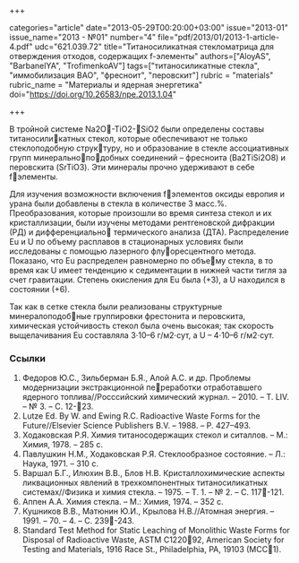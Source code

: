 +++

categories="article"
date="2013-05-29T00:20:00+03:00"
issue="2013-01"
issue_name="2013 - №01"
number="4"
file="pdf/2013/01/2013-1-article-4.pdf"
udc="621.039.72"
title="Титаносиликатная стекломатрица для отверждения отходов, содержащих f-элементы"
authors=["AloyAS", "BarbanelYA", "TrofimenkoAV"]
tags=["титаносиликатные стекла", "иммобилизация ВАО", "фресноит", "перовскит"]
rubric = "materials"
rubric_name = "Материалы и ядерная энергетика"
doi="https://doi.org/10.26583/npe.2013.1.04"

+++

В тройной системе Na2O-TiO2-SiO2 были определены составы титаносиликатных стекол, которые обеспечивают не только стеклоподобную структуру, но и образование в стекле ассоциативных групп минеральноподобных соединений – фресноита (Ba2TiSi2O8) и перовскита (SrTiO3). Эти минералы прочно удерживают в себе fэлементы.

Для изучения возможности включения fэлементов оксиды европия и урана были добавлены в стекла в количестве 3 масс.%. Преобразования, которые произошли во время синтеза стекол и их кристаллизации, были изучены методами рентгеновской дифракции (РД) и дифференциально термического анализа (ДТА). Распределение Eu и U по объему расплавов в стационарных условиях были исследованы с помощью лазерного флуоресцентного метода. Показано, что Eu распределен равномерно по объему стекла, в то время как U имеет тенденцию к седиментации в нижней части тигля за счет гравитации. Степень окисления для Еu была (+3), а U находился в состоянии (+6).

Так как в сетке стекла были реализованы структурные минералоподобные группировки фрестонита и перовскита, химическая устойчивость стекол была очень высокая; так скорость выщелачивания Еu составляла 3⋅10–6 г/м2⋅сут, а U – 4⋅10–6 г/м2⋅сут.

### Ссылки

1. Федоров Ю.С., Зильберман Б.Я., Алой А.С. и др. Проблемы модернизации экстракционной переработки отработавшего ядерного топлива//Росссийский химический журнал. – 2010. – Т. LIV. – № 3. – С. 12-23.
2. Lutze Ed. By W. and Ewing R.C. Radioactive Waste Forms for the Future//Elsevier Science Publishers B.V. – 1988. – P. 427–493.
3. Ходаковская Р.Я. Химия титаносодержащих стекол и ситаллов. – М.: Химия, 1978. – 285 c.
4. Павлушкин Н.М., Ходаковская Р.Я. Стеклообразное состояние. – Л.: Наука, 1971. – 310 с.
5. Варшал Б.Г., Илюхин В.В., Блов Н.В. Кристаллохимические аспекты ликвационных явлений в трехкомпонентных титаносиликатных системах//Физика и химия стекла. – 1975. – Т. 1. – № 2. – С. 117-121.
6. Аппен А.А. Химия стекла. – М.: Химия, 1974. – 352 с.
7. Кушников В.В., Матюнин Ю.И., Крылова Н.В.//Атомная энергия. – 1991. – 70. – 4. – С. 239-243.
8. Standard Test Method for Static Leaching of Monolithic Waste Forms for Disposal of Radioactive Waste, ASTM C122092, American Society for Testing and Materials, 1916 Race St., Philadelphia, PA, 19103 (MCC1).
